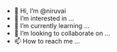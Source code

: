 - 👋 Hi, I’m @niruvai
- 👀 I’m interested in ...
- 🌱 I’m currently learning ...
- 💞️ I’m looking to collaborate on ...
- 📫 How to reach me ...

<!---
niruvai/niruvai is a ✨ special ✨ repository because its `README.md` (this file) appears on your GitHub profile.
You can click the Preview link to take a look at your changes.
--->
